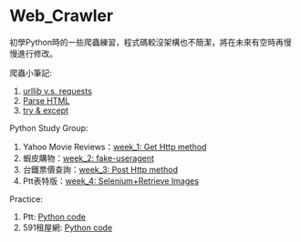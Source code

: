 # Web_Crawler
初學Python時的一些爬蟲練習，程式碼較沒架構也不簡潔，將在未來有空時再慢慢進行修改。

爬蟲小筆記:
1. [urllib v.s. requests](https://github.com/HsiaSharpie/Web_Crawler/blob/master/urllib_requests.md)
2. [Parse HTML](https://github.com/HsiaSharpie/Web_Crawler/blob/master/parse_html.md)
3. [try & except](https://github.com/HsiaSharpie/Web_Crawler/blob/master/try_except.md)

Python Study Group:
1. Yahoo Movie Reviews：[week_1: Get Http method](https://github.com/HsiaSharpie/Web_Crawler/blob/master/Study_Group_1.ipynb)
2. 蝦皮購物：[week_2: fake-useragent](https://github.com/HsiaSharpie/Web_Crawler/blob/master/Study_Group_2.ipynb)
3. 台鐵票價查詢：[week_3: Post Http method](https://github.com/HsiaSharpie/Web_Crawler/blob/master/Study_Group_3.ipynb)
4. Ptt表特版：[week_4: Selenium+Retrieve Images](https://github.com/HsiaSharpie/Web_Crawler/blob/master/Study_Group_4.ipynb)


Practice:
1. Ptt: [Python code](https://github.com/HsiaSharpie/Web_Crawler/blob/master/ptt_crawler.py)
2. 591租屋網: [Python code](https://github.com/HsiaSharpie/Web_Crawler/blob/master/591_crawler.py)
